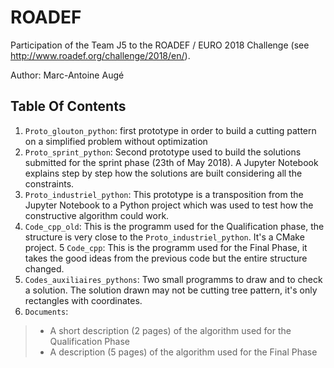 # ROADEF
Participation of the Team J5 to the ROADEF / EURO 2018 Challenge
(see http://www.roadef.org/challenge/2018/en/).

Author: Marc-Antoine Augé

## Table Of Contents

1. `Proto_glouton_python`: first prototype in order to build a cutting pattern on a simplified problem without optimization
2. `Proto_sprint_python`: Second prototype used to build the solutions submitted for the sprint phase (23th of May 2018). 
A Jupyter Notebook explains step by step how the solutions are built considering all the constraints.
3. `Proto_industriel_python`: This prototype is a transposition from the Jupyter Notebook to a Python project which was used to test how the constructive algorithm could work.
4. `Code_cpp_old`: This is the programm used for the Qualification phase, the structure is very close to the `Proto_industriel_python`. It's a CMake project.
5 `Code_cpp`: This is the programm used for the Final Phase, it takes the good ideas from the previous code but the entire structure changed.
6. `Codes_auxiliaires_pythons`: Two small programms to draw and to check a solution. The solution drawn may not be cutting tree pattern, it's only rectangles with coordinates. 
7. `Documents`: 
>  * A short description (2 pages) of the algorithm used for the Qualification Phase
>  * A description (5 pages) of the algorithm used for the Final Phase
